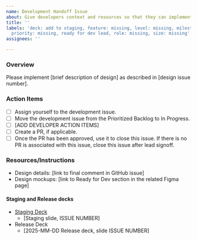 ```yaml
---
name: Development Handoff Issue
about: Give developers context and resources so that they can implement a design
title: ''
labels: 'deck: add to staging, feature: missing, level: missing, milestone: missing,
  priority: missing, ready for dev lead, role: missing, size: missing'
assignees: ''

---
```


### Overview
Please implement [brief description of design] as described in [design issue number].


### Action Items
- [ ] Assign yourself to the development issue.
- [ ] Move the development issue from the Prioritized Backlog to In Progress.
- [ ] [ADD DEVELOPER ACTION ITEMS]
- [ ] Create a PR, if applicable.
- [ ] Once the PR has been approved, use it to close this issue. If there is no PR is associated with this issue, close this issue after lead signoff.

### Resources/Instructions
- Design details: [link to final comment in GitHub issue]
- Design mockups: [link to Ready for Dev section in the related Figma page]

#### Staging and Release decks
- [Staging Deck](https://docs.google.com/presentation/d/1crZ3IxqA4hAu3qzD7ns93Ieuqjwh6wyEtuX_46cP-fg/)
   - [Staging slide, ISSUE NUMBER]
- Release Deck
   - [2025-MM-DD Release deck, slide ISSUE NUMBER]

